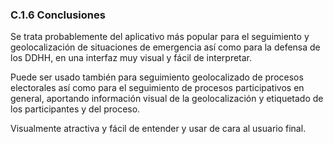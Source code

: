 ### C.1.6 Conclusiones

Se trata probablemente del aplicativo más popular para el seguimiento y geolocalización de situaciones de emergencia así como para la defensa de los DDHH, en una interfaz muy visual y fácil de interpretar.

Puede ser usado también para seguimiento geolocalizado de procesos electorales así como para el seguimiento de procesos participativos en general, aportando información visual de la geolocalización y etiquetado de los participantes y del proceso.

Visualmente atractiva y fácil de entender y usar de cara al usuario final.



